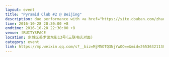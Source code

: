 ```yaml
---
layout: event
title: "Pyramid Club #2 @ Beijing"
description: duo performance with <a href="https://site.douban.com/zhaocong/">Zhao Cong</a>
time: 2016-10-28 20:30:00 +8
endtime: 2016-10-28 22:30:00 +8
venue: fRUITYSPACE
location: 东城区美术馆东街13号(三联书店对面)
category: event
link: https://mp.weixin.qq.com/s?__biz=MjM5OTQ3NjYwOQ==&mid=2653632113&idx=2&sn=03bdd620fc667557bc2773bb2d761dfe&chksm=bce57a9f8b92f389d22f4af1a928274bb686a627c5d56a82ab2a1d4ffd3ac8f0a332407266e7&mpshare=1&scene=1&srcid=1024K87HPTdBrJnKuHjEx5Hg&key=c3acc508db7203761e5e4e3f9d397b40d5c7b1097df2166ed46215d6e6abc07ab0761408fa8c5a354667bc0e2606d5b9&ascene=0&uin=MTEwOTQ1NQ%3D%3D&devicetype=iMac+MacBookPro12%2C1+OSX+OSX+10.11.4+build(15E65)&version=11000003&pass_ticket=RFp38YyOB%2FtfPSjw%2FzqFOd70%2Ft3h4P1TyI5NMsjAat8%3D
---
```

